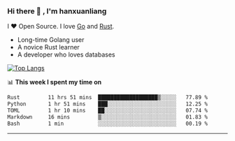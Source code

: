 ### Hi there 👋 , I'm hanxuanliang

<!--
**hanxuanliang/hanxuanliang** is a ✨ _special_ ✨ repository because its `README.md` (this file) appears on your GitHub profile.

Here are some ideas to get you started:

- 🔭 I’m currently working on ...
- 🌱 I’m currently learning ...
- 👯 I’m looking to collaborate on ...
- 🤔 I’m looking for help with ...
- 💬 Ask me about ...
- 📫 How to reach me: ...
- 😄 Pronouns: ...
- ⚡ Fun fact: ...
-->
I ❤ Open Source. I love [Go](https://golang.org) and [Rust](https://www.rust-lang.org/zh-CN/).

* Long-time Golang user
* A novice Rust learner
* A developer who loves databases

[![Top Langs](https://github-readme-stats.vercel.app/api?username=hanxuanliang&show_icons=true&count_private=true&line_height=40)](https://github.com/anuraghazra/github-readme-stats)

📊 **This week I spent my time on**
<!--START_SECTION:waka-->

```txt
Rust         11 hrs 51 mins  ███████████████████▒░░░░░   77.89 %
Python       1 hr 51 mins    ███░░░░░░░░░░░░░░░░░░░░░░   12.25 %
TOML         1 hr 10 mins    ██░░░░░░░░░░░░░░░░░░░░░░░   07.74 %
Markdown     16 mins         ▒░░░░░░░░░░░░░░░░░░░░░░░░   01.83 %
Bash         1 min           ░░░░░░░░░░░░░░░░░░░░░░░░░   00.19 %
```

<!--END_SECTION:waka-->

***
